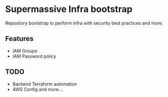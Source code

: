 # Supermassive Infra bootstrap

Repository bootstrap to perform infra with security best practices and more.

## Features
- IAM Groups
- IAM Password policy

## TODO

- Backend Terraform automation
- AWS Config
and more...
